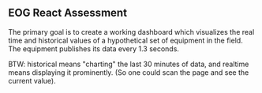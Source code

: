 ## EOG React Assessment


The primary goal is to create a working dashboard which visualizes the real time and historical values of a hypothetical set of equipment in the field. The equipment publishes its data every 1.3 seconds.

BTW: historical means "charting" the last 30 minutes of data, and realtime means displaying it prominently. (So one could scan the page and see the current value).
